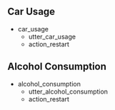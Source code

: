 ## Car Usage
* car_usage
   - utter_car_usage
   - action_restart

## Alcohol Consumption
* alcohol_consumption
   - utter_alcohol_consumption
   - action_restart
